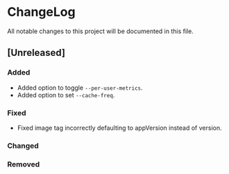 # ChangeLog

All notable changes to this project will be documented in this file.

## \[Unreleased\]

### Added

- Added option to toggle `--per-user-metrics`.
- Added option to set `--cache-freq`.

### Fixed

- Fixed image tag incorrectly defaulting to appVersion instead of version.

### Changed

### Removed
